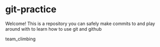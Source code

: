 # git-practice

Welcome! This is a repository you can safely make commits to and play around with to learn how to use git and github


team_climbing
